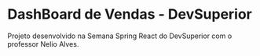 #  DashBoard de Vendas - DevSuperior

Projeto desenvolvido na Semana Spring React do DevSuperior com o professor Nelio Alves.


